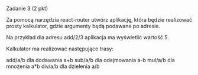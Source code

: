 Zadanie 3 (2 pkt)

Za pomocą narzędzia react-router utwórz aplikację, która będzie realizować prosty kalkulator, gdzie argumenty będą podawane po adresie. 

Na przykład dla adresu add/2/3 aplikacja ma wyświetlić wartość 5.

Kalkulator ma realizować następujące trasy:

add/a/b dla dodawania a+b
sub/a/b dla odejmowania a-b
mul/a/b dla mnożenia a*b
div/a/b dla dzielenia a/b
